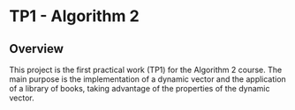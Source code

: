 # TP1 - Algorithm 2

## Overview

This project is the first practical work (TP1) for the Algorithm 2 course. The main purpose is the implementation of a dynamic vector and the application of a library of books, taking advantage of the properties of the dynamic vector.

